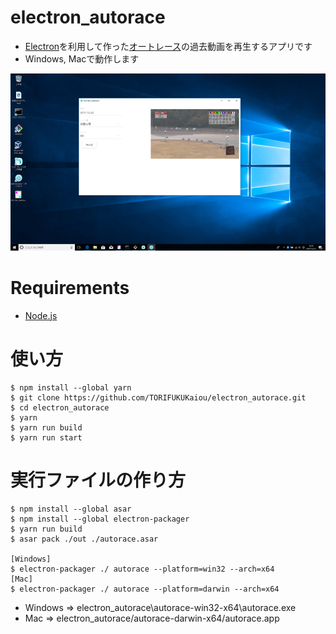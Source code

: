 # electron_autorace
- [Electron](https://electronjs.org/)を利用して作った[オートレース](http://autorace.jp/)の過去動画を再生するアプリです
- Windows, Macで動作します

![](images/B6024E1D37CC474388054FD34413967F.png)

# Requirements
- [Node.js](https://nodejs.org/ja/)

# 使い方
```
$ npm install --global yarn
$ git clone https://github.com/TORIFUKUKaiou/electron_autorace.git
$ cd electron_autorace
$ yarn
$ yarn run build
$ yarn run start
```
# 実行ファイルの作り方
```
$ npm install --global asar
$ npm install --global electron-packager
$ yarn run build
$ asar pack ./out ./autorace.asar

[Windows]
$ electron-packager ./ autorace --platform=win32 --arch=x64
[Mac]
$ electron-packager ./ autorace --platform=darwin --arch=x64
```
- Windows => electron_autorace\autorace-win32-x64\autorace.exe
- Mac => electron_autorace/autorace-darwin-x64/autorace.app
